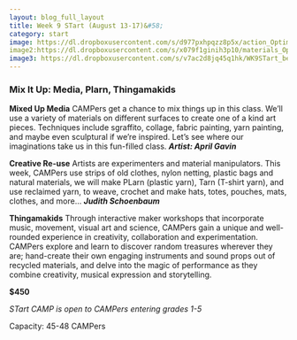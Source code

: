 ```yaml
---
layout: blog_full_layout
title: Week 9 STart (August 13-17)&#58; 
category: start
image: https://dl.dropboxusercontent.com/s/d977pxhpqzz8p5x/action_Optim.jpg?dl=0
image2:https://dl.dropboxusercontent.com/s/x079f1ginih3p10/materials_Optim.jpg?dl=0
image3: https://dl.dropboxusercontent.com/s/v7ac2d8jq45q1hk/WK9STart_beeswaxOPTIM.jpg?dl=0
---
```


###  Mix It Up: Media, Plarn, Thingamakids
**Mixed Up Media**
CAMPers get a chance to mix things up in this class.  We’ll use a variety of materials on different surfaces to create one of a kind art pieces. Techniques include sgraffito, collage, fabric painting, yarn painting, and maybe even sculptural if we’re inspired. Let’s see where our imaginations take us in this fun-filled class. 
**_Artist: April Gavin_**


**Creative Re-use**
 Artists are experimenters and material manipulators. This week, CAMPers use strips of old clothes, nylon netting, plastic bags and natural materials, we will make PLarn (plastic yarn), Tarn (T-shirt yarn), and use reclaimed yarn, to weave, crochet and make hats, totes, pouches, mats, clothes, and more... 
**_Judith Schoenbaum_**


**Thingamakids**
Through interactive maker workshops that incorporate music, movement, visual art and science, CAMPers gain a unique and well-rounded experience in creativity, collaboration and experimentation. CAMPers explore and learn to discover random treasures wherever they are; hand-create their own engaging instruments and sound props out of recycled materials, and delve into the magic of performance as they combine creativity, musical expression and storytelling.


**$450**


*STart CAMP is open to CAMPers entering grades 1-5*

Capacity: 45-48 CAMPers